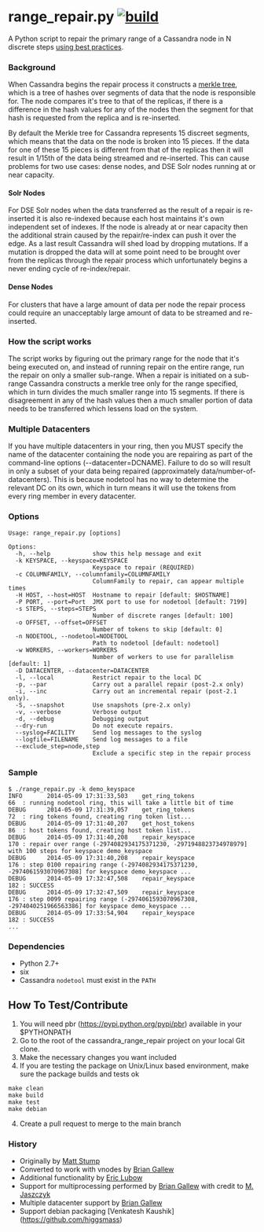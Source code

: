 range_repair.py [![build](https://travis-ci.org/BrianGallew/cassandra_range_repair.svg?branch=master)](https://travis-ci.org/BrianGallew/cassandra)
======================

A Python script to repair the primary range of a Cassandra node in N discrete steps [using best practices](http://www.datastax.com/dev/blog/advanced-repair-techniques).

### Background
When Cassandra begins the repair process it constructs a [merkle tree](http://en.wikipedia.org/wiki/Merkle_tree), which is a tree of hashes over segments of data that the node is responsible for. The node compares it's tree to that of the replicas, if there is a difference in the hash values for any of the nodes then the segment for that hash is requested from the replica and is re-inserted.

By default the Merkle tree for Cassandra represents 15 discreet segments, which means that the data on the node is broken into 15 pieces. If the data for one of these 15 pieces is different from that of the replicas then it will result in 1/15th of the data being streamed and re-inserted. This can cause problems for two use cases: dense nodes, and DSE Solr nodes running at or near capacity.

#### Solr Nodes
For DSE Solr nodes when the data transferred as the result of a repair is re-inserted it is also re-indexed because each host maintains it's own independent set of indexes. If the node is already at or near capacity then the additional strain caused by the repair/re-index can push it over the edge. As a last result Cassandra will shed load by dropping mutations. If a mutation is dropped the data will at some point need to be brought over from the replicas through the repair process which unfortunately begins a never ending cycle of re-index/repair.

#### Dense Nodes
For clusters that have a large amount of data per node the repair process could require an unacceptably large amount of data to be streamed and re-inserted.

### How the script works
The script works by figuring out the primary range for the node that it's being executed on, and instead of running repair on the entire range, run the repair on only a smaller sub-range. When a repair is initiated on a sub-range Cassandra constructs a merkle tree only for the range specified, which in turn divides the much smaller range into 15 segments. If there is disagreement in any of the hash values then a much smaller portion of data needs to be transferred which lessens load on the system.

### Multiple Datacenters
If you have multiple datacenters in your ring, then you MUST specify the name of the datacenter containing the node you are repairing as part of the command-line options (--datacenter=DCNAME).  Failure to do so will result in only a subset of your data being repaired (approximately data/number-of-datacenters).  This is because nodetool has no way to determine the relevant DC on its own, which in turn means it will use the tokens from every ring member in every datacenter.

### Options

```
Usage: range_repair.py [options]

Options:
  -h, --help            show this help message and exit
  -k KEYSPACE, --keyspace=KEYSPACE
                        Keyspace to repair (REQUIRED)
  -c COLUMNFAMILY, --columnfamily=COLUMNFAMILY
                        ColumnFamily to repair, can appear multiple times
  -H HOST, --host=HOST  Hostname to repair [default: $HOSTNAME]
  -P PORT, --port=Port  JMX port to use for nodetool [default: 7199]
  -s STEPS, --steps=STEPS
                        Number of discrete ranges [default: 100]
  -o OFFSET, --offset=OFFSET
                        Number of tokens to skip [default: 0]   
  -n NODETOOL, --nodetool=NODETOOL
                        Path to nodetool [default: nodetool]
  -w WORKERS, --workers=WORKERS
                        Number of workers to use for parallelism [default: 1]
  -D DATACENTER, --datacenter=DATACENTER
  -l, --local           Restrict repair to the local DC
  -p, --par             Carry out a parallel repair (post-2.x only)
  -i, --inc             Carry out an incremental repair (post-2.1 only).
  -S, --snapshot        Use snapshots (pre-2.x only)
  -v, --verbose         Verbose output
  -d, --debug           Debugging output
  --dry-run             Do not execute repairs.
  --syslog=FACILITY     Send log messages to the syslog
  --logfile=FILENAME    Send log messages to a file
  --exclude_step=node,step
                        Exclude a specific step in the repair process
```

### Sample

```
$ ./range_repair.py -k demo_keyspace
INFO       2014-05-09 17:31:33,503    get_ring_tokens                 66  : running nodetool ring, this will take a little bit of time
DEBUG      2014-05-09 17:31:39,057    get_ring_tokens                 72  : ring tokens found, creating ring token list...
DEBUG      2014-05-09 17:31:40,207    get_host_tokens                 86  : host tokens found, creating host token list...
DEBUG      2014-05-09 17:31:40,208    repair_keyspace                 170 : repair over range (-2974082934175371230, -2971948823734978979] with 100 steps for keyspace demo_keyspace
DEBUG      2014-05-09 17:31:40,208    repair_keyspace                 176 : step 0100 repairing range (-2974082934175371230, -2974061593070967308] for keyspace demo_keyspace ...
DEBUG      2014-05-09 17:32:47,508    repair_keyspace                 182 : SUCCESS
DEBUG      2014-05-09 17:32:47,509    repair_keyspace                 176 : step 0099 repairing range (-2974061593070967308, -2974040251966563386] for keyspace demo_keyspace ...
DEBUG      2014-05-09 17:33:54,904    repair_keyspace                 182 : SUCCESS
...
```

### Dependencies
-   Python 2.7+
-   six
-   Cassandra ```nodetool``` must exist in the ```PATH```

## How To Test/Contribute
1. You will need pbr (https://pypi.python.org/pypi/pbr) available in your $PYTHONPATH
1. Go to the root of the cassandra_range_repair project on your local Git clone.
2. Make the necessary changes you want included
3. If you are testing the package on Unix/Linux based environment, make sure the package builds and tests ok

```
make clean
make build
make test
make debian
```

4. Create a pull request to merge to the main branch

### History
- Originally by [Matt Stump](https://github.com/mstump)
- Converted to work with vnodes by [Brian Gallew](https://github.com/BrianGallew)
- Additional functionality by [Eric Lubow](http://github.com/elubow)
- Support for multiprocessing performed by [Brian Gallew](https://github.com/BrianGallew) with credit to [M. Jaszczyk](https://github.com/mjaszczyk)
- Multiple datacenter support by [Brian Gallew](https://github.com/BrianGallew)
- Support debian packaging [Venkatesh Kaushik] (https://github.com/higgsmass)
